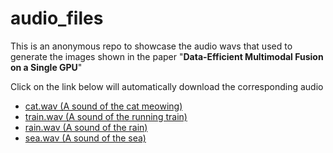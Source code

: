 # audio_files

This is an anonymous repo to showcase the audio wavs that used to generate the images shown in the paper "**Data-Efficient Multimodal Fusion on a Single GPU**"

Click on the link below will automatically download the corresponding audio

* [cat.wav (A sound of the cat meowing)](https://anonymous.4open.science/r/audio_files-48F5/cat.wav)
* [train.wav (A sound of the running train)](https://anonymous.4open.science/r/audio_files-48F5/train.wav)
* [rain.wav (A sound of the rain)](https://anonymous.4open.science/r/audio_files-48F5/rain.wav)
* [sea.wav (A sound of the sea)](https://anonymous.4open.science/r/audio_files-48F5/sea.wav)
